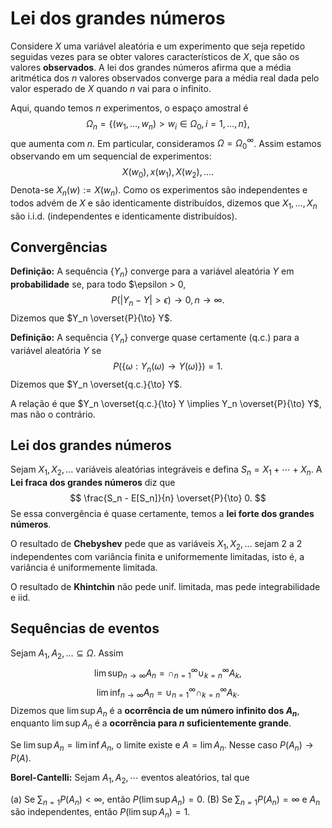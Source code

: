 # Lei dos grandes números 

Considere $X$ uma variável aleatória e um experimento que seja repetido seguidas vezes para se obter valores característicos de $X$, que são os valores **observados**.
A lei dos grandes números afirma que a média aritmética dos $n$ valores observados converge para a média real dada pelo valor esperado de $X$ quando $n$ vai para o infinito.

Aqui, quando temos $n$ experimentos, o espaço amostral é 
$$
\Omega_n = \{(w_1, \dots, w_n) > w_i \in \Omega_0, i=1,\dots,n\},
$$
que aumenta com $n$.
Em particular, consideramos $\Omega = \Omega_0^{\infty}$.
Assim estamos observando em um sequencial de experimentos:
$$
X(w_0), x(w_1), X(w_2), \dots.
$$
Denota-se $X_n(w) := X(w_n)$.
Como os experimentos são independentes e todos advém de $X$ e são identicamente distribuídos, dizemos que $X_1, \dots, X_n$ são i.i.d. (independentes e identicamente distribuídos).

## Convergências

**Definição:** A sequência $\{Y_n\}$ converge para a variável aleatória $Y$ em **probabilidade** se, para todo $\epsilon > 0, 
$$
P(|Y_n - Y| > \epsilon) \to 0, n \to \infty.
$$
Dizemos que $Y_n \overset{P}{\to} Y$.

**Definição:** A sequência $\{Y_n\}$ converge quase certamente (q.c.) para a variável aleatória $Y$ se
$$
P(\{\omega : Y_n(\omega) \to Y(\omega) \}) = 1.
$$
Dizemos que $Y_n \overset{q.c.}{\to} Y$.

A relação é que $Y_n \overset{q.c.}{\to} Y \implies Y_n \overset{P}{\to} Y$, mas não o contrário.

## Lei dos grandes números

Sejam $X_1, X_2, \dots$ variáveis aleatórias integráveis e defina $S_n  = X_1 + \cdots + X_n$.
A **Lei fraca dos grandes números** diz que 
$$
\frac{S_n - E[S_n]}{n} \overset{P}{\to} 0.
$$
Se essa convergência é quase certamente, temos a **lei forte dos grandes números**.

O resultado de **Chebyshev** pede que as variáveis $X_1, X_2, \dots$ sejam 2 a 2 independentes com variância finita e uniformemente limitadas, isto é, a variância é uniformemente limitada.

O resultado de **Khintchin** não pede unif. limitada, mas pede integrabilidade e iid.

## Sequências de eventos

Sejam $A_1, A_2, \dots \subseteq \Omega$.
Assim
$$
\lim\sup_{n \to \infty} A_n = \cap_{n=1}^{\infty} \cup_{k=n}^{\infty} A_k,
$$
$$
\lim\inf_{n \to \infty} A_n = \cup_{n=1}^{\infty} \cap_{k=n}^{\infty} A_k.
$$
Dizemos que $\lim\sup A_n$ é a **ocorrência de um número infinito dos $A_n$**, enquanto $\lim\sup A_n$ é a **ocorrência para $n$ suficientemente grande**.

Se $\lim\sup A_n = \lim\inf A_n$, o limite existe e $A = \lim A_n$.
Nesse caso $P(A_n) \to P(A)$.

**Borel-Cantelli:** Sejam $A_1, A_2,\cdots$ eventos aleatórios, tal que 

(a) Se $\sum_{n=1} P(A_n) < \infty$, então $P(\lim\sup A_n) = 0$.
(B) Se $\sum_{n=1} P(A_n) = \infty$ e $A_n$ são independentes, então $P(\lim\sup A_n) = 1$.